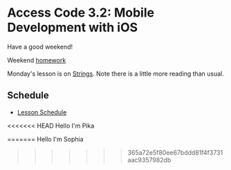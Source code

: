 # Access Code 3.2: Mobile Development with iOS

Have a good weekend!

Weekend [homework](/homework/week-1-homework.md)

Monday's lesson is on [Strings](/lessons/strings). Note there is a little more reading than usual. 

## Schedule

- [Lesson Schedule](schedule.md)

<<<<<<< HEAD
Hello I'm Pika

=======
Hello I'm Sophia
>>>>>>> 365a72e5f80ee67bddd81f4f3731aac9357982db
